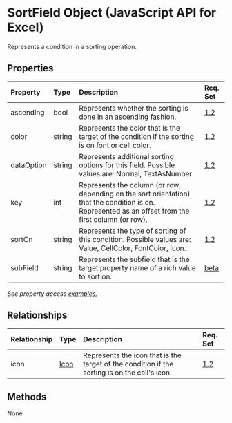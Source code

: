 # SortField Object (JavaScript API for Excel)

Represents a condition in a sorting operation.

## Properties

| Property	   | Type	|Description| Req. Set|
|:---------------|:--------|:----------|:----|
|ascending|bool|Represents whether the sorting is done in an ascending fashion.|[1.2](../requirement-sets/excel-api-requirement-sets.md)|
|color|string|Represents the color that is the target of the condition if the sorting is on font or cell color.|[1.2](../requirement-sets/excel-api-requirement-sets.md)|
|dataOption|string|Represents additional sorting options for this field. Possible values are: Normal, TextAsNumber.|[1.2](../requirement-sets/excel-api-requirement-sets.md)|
|key|int|Represents the column (or row, depending on the sort orientation) that the condition is on. Represented as an offset from the first column (or row).|[1.2](../requirement-sets/excel-api-requirement-sets.md)|
|sortOn|string|Represents the type of sorting of this condition. Possible values are: Value, CellColor, FontColor, Icon.|[1.2](../requirement-sets/excel-api-requirement-sets.md)|
|subField|string|Represents the subfield that is the target property name of a rich value to sort on.|[beta](../requirement-sets/excel-api-requirement-sets.md)|

_See property access [examples.](#property-access-examples)_

## Relationships
| Relationship | Type	|Description| Req. Set|
|:---------------|:--------|:----------|:----|
|icon|[Icon](icon.md)|Represents the icon that is the target of the condition if the sorting is on the cell's icon.|[1.2](../requirement-sets/excel-api-requirement-sets.md)|

## Methods
None

